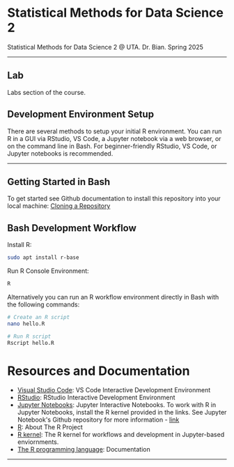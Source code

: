 # Statistical Methods for Data Science 2
Statistical Methods for Data Science 2 @ UTA. Dr. Bian. Spring 2025

---
## Lab
Labs section of the course.

## Development Environment Setup
There are several methods to setup your initial R environment. You can run R in a GUI via RStudio, VS Code, a Jupyter notebook via a web browser, or on the command line in Bash. For beginner-friendly RStudio, VS Code, or Jupyter notebooks is recommended.

---
## Getting Started in Bash
To get started see Github documentation to install this repository into your local machine: [Cloning a Repository](https://docs.github.com/en/repositories/creating-and-managing-repositories/cloning-a-repository?platform=linux&tool=webui)

## Bash Development Workflow
Install R:
```bash
sudo apt install r-base
```

Run R Console Environment:
```bash
R
```

Alternatively you can run an R workflow environment directly in Bash with the following commands:
```bash
# Create an R script
nano hello.R

# Run R script
Rscript hello.R
```

# Resources and Documentation
- [Visual Studio Code](https://code.visualstudio.com): VS Code Interactive Development Environment
- [RStudio](https://posit.co/downloads/): RStudio Interactive Development Environment
- [Jupyter Notebooks](https://jupyter.org): Jupyter Interactive Notebooks. To work with R in Jupyter Notebooks, install the R kernel provided in the links. See Jupyter Notebook's Github repository for more information - [link](https://github.com/jupyter/notebook)
- [R](https://www.r-project.org): About The R Project
- [R kernel](https://github.com/IRkernel/IRkernel): The R kernel for workflows and development in Jupyter-based enviornments. 
- [The R programming language](https://www.r-project.org/other-docs.html): Documentation

---
